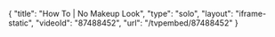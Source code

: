 {
    "title": "How To | No Makeup Look",
    "type": "solo",
    "layout": "iframe-static",
    "videoId": "87488452",
    "url": "\/tvpembed\/87488452"
}